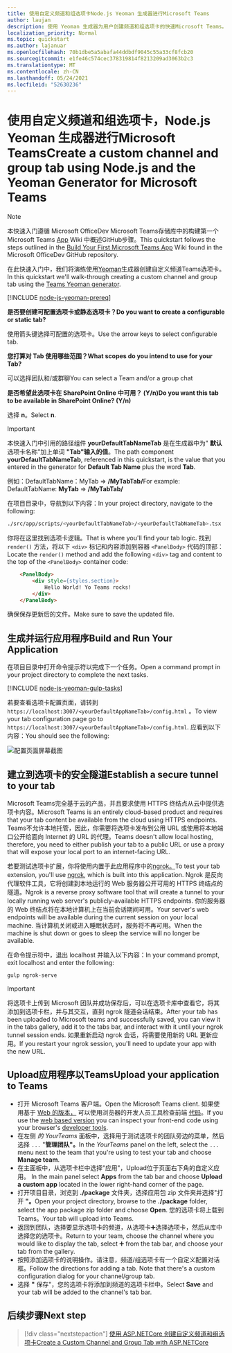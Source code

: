 ```yaml
---
title: 使用自定义频道和组选项卡Node.js Yeoman 生成器进行Microsoft Teams
author: laujan
description: 使用 Yeoman 生成器为用户创建频道和组选项卡的快速Microsoft Teams。
localization_priority: Normal
ms.topic: quickstart
ms.author: lajanuar
ms.openlocfilehash: 70b1dbe5a5abafa44ddbdf9045c55a33cf8fcb20
ms.sourcegitcommit: e1fe46c574cec378319814f8213209ad3063b2c3
ms.translationtype: MT
ms.contentlocale: zh-CN
ms.lasthandoff: 05/24/2021
ms.locfileid: "52630236"
---
```

# <a name="create-a-custom-channel-and-group-tab-using-nodejs-and-the-yeoman-generator-for-microsoft-teams"></a><span data-ttu-id="fdc6c-103">使用自定义频道和组选项卡，Node.js Yeoman 生成器进行Microsoft Teams</span><span class="sxs-lookup"><span data-stu-id="fdc6c-103">Create a custom channel and group tab using Node.js and the Yeoman Generator for Microsoft Teams</span></span>

>[!NOTE]
><span data-ttu-id="fdc6c-104">本快速入门遵循 Microsoft OfficeDev Microsoft Teams存储库中的构建第一个 Microsoft Teams [App](https://github.com/OfficeDev/generator-teams/wiki/Build-Your-First-Microsoft-Teams-App) Wiki 中概述GitHub步骤。</span><span class="sxs-lookup"><span data-stu-id="fdc6c-104">This quickstart follows the steps outlined in the [Build Your First Microsoft Teams App](https://github.com/OfficeDev/generator-teams/wiki/Build-Your-First-Microsoft-Teams-App) Wiki found in the Microsoft OfficeDev GitHub repository.</span></span>

<span data-ttu-id="fdc6c-105">在此快速入门中，我们将演练使用[Yeoman](https://github.com/OfficeDev/generator-teams/)生成器创建自定义频道Teams选项卡。</span><span class="sxs-lookup"><span data-stu-id="fdc6c-105">In this quickstart we'll walk-through creating a custom channel and group tab using the [Teams Yeoman generator](https://github.com/OfficeDev/generator-teams/).</span></span>

[!INCLUDE [node-js-yeoman-prereq](~/includes/tabs/node-js-yeoman-prereq.md)]

<span data-ttu-id="fdc6c-106">**是否要创建可配置选项卡或静态选项卡？**</span><span class="sxs-lookup"><span data-stu-id="fdc6c-106">**Do you want to create a configurable or static tab?**</span></span>

<span data-ttu-id="fdc6c-107">使用箭头键选择可配置的选项卡。</span><span class="sxs-lookup"><span data-stu-id="fdc6c-107">Use the arrow keys to select configurable tab.</span></span>

<span data-ttu-id="fdc6c-108">**您打算对 Tab 使用哪些范围？**</span><span class="sxs-lookup"><span data-stu-id="fdc6c-108">**What scopes do you intend to use for your Tab?**</span></span>

<span data-ttu-id="fdc6c-109">可以选择团队和/或群聊</span><span class="sxs-lookup"><span data-stu-id="fdc6c-109">You can select a Team and/or a group chat</span></span>

<span data-ttu-id="fdc6c-110">**是否希望此选项卡在 SharePoint Online 中可用？ (Y/n)**</span><span class="sxs-lookup"><span data-stu-id="fdc6c-110">**Do you want this tab to be available in SharePoint Online? (Y/n)**</span></span> 

<span data-ttu-id="fdc6c-111">选择 **n**。</span><span class="sxs-lookup"><span data-stu-id="fdc6c-111">Select **n**.</span></span>

>[!IMPORTANT]
><span data-ttu-id="fdc6c-112">本快速入门中引用的路径组件 **yourDefaultTabNameTab** 是在生成器中为" **默认** 选项卡名称"加上单词 **"Tab"输入的值**。</span><span class="sxs-lookup"><span data-stu-id="fdc6c-112">The path component **yourDefaultTabNameTab**, referenced in this quickstart, is the value that you entered in the generator for **Default Tab Name** plus the word **Tab**.</span></span>
>
><span data-ttu-id="fdc6c-113">例如：DefaultTabName：MyTab   =>  **/MyTabTab/**</span><span class="sxs-lookup"><span data-stu-id="fdc6c-113">For example: DefaultTabName: **MyTab** => **/MyTabTab/**</span></span>

<span data-ttu-id="fdc6c-114">在项目目录中，导航到以下内容：</span><span class="sxs-lookup"><span data-stu-id="fdc6c-114">In your project directory, navigate to the following:</span></span>

```bash
./src/app/scripts/<yourDefaultTabNameTab>/<yourDefaultTabNameTab>.tsx
```

<span data-ttu-id="fdc6c-115">你将在这里找到选项卡逻辑。</span><span class="sxs-lookup"><span data-stu-id="fdc6c-115">That is where you'll find your tab logic.</span></span> <span data-ttu-id="fdc6c-116">找到 `render()` 方法，将以下 `<div>` 标记和内容添加到容器 `<PanelBody>` 代码的顶部：</span><span class="sxs-lookup"><span data-stu-id="fdc6c-116">Locate the `render()` method and add the following `<div>` tag and content to the top of the `<PanelBody>` container code:</span></span>

```html
    <PanelBody>
        <div style={styles.section}>
            Hello World! Yo Teams rocks!
        </div>
    </PanelBody>
```

<span data-ttu-id="fdc6c-117">确保保存更新后的文件。</span><span class="sxs-lookup"><span data-stu-id="fdc6c-117">Make sure to save the updated file.</span></span>

## <a name="build-and-run-your-application"></a><span data-ttu-id="fdc6c-118">生成并运行应用程序</span><span class="sxs-lookup"><span data-stu-id="fdc6c-118">Build and Run Your Application</span></span>

<span data-ttu-id="fdc6c-119">在项目目录中打开命令提示符以完成下一个任务。</span><span class="sxs-lookup"><span data-stu-id="fdc6c-119">Open a command prompt in your project directory to complete the next tasks.</span></span>

[!INCLUDE [node-js-yeoman-gulp-tasks](~/includes/tabs/node-js-yeoman-gulp-tasks.md)]

<span data-ttu-id="fdc6c-120">若要查看选项卡配置页面，请转到 `https://localhost:3007/<yourDefaultAppNameTab>/config.html` 。</span><span class="sxs-lookup"><span data-stu-id="fdc6c-120">To view your tab configuration page go to `https://localhost:3007/<yourDefaultAppNameTab>/config.html`.</span></span> <span data-ttu-id="fdc6c-121">应看到以下内容：</span><span class="sxs-lookup"><span data-stu-id="fdc6c-121">You should see the following:</span></span>

![配置页面屏幕截图](~/assets/images/tab-images/configurationPage.png)

## <a name="establish-a-secure-tunnel-to-your-tab"></a><span data-ttu-id="fdc6c-123">建立到选项卡的安全隧道</span><span class="sxs-lookup"><span data-stu-id="fdc6c-123">Establish a secure tunnel to your tab</span></span>

<span data-ttu-id="fdc6c-124">Microsoft Teams完全基于云的产品，并且要求使用 HTTPS 终结点从云中提供选项卡内容。</span><span class="sxs-lookup"><span data-stu-id="fdc6c-124">Microsoft Teams is an entirely cloud-based product and requires that your tab content be available from the cloud using HTTPS endpoints.</span></span> <span data-ttu-id="fdc6c-125">Teams不允许本地托管，因此，你需要将选项卡发布到公用 URL 或使用将本地端口公开给面向 Internet 的 URL 的代理。</span><span class="sxs-lookup"><span data-stu-id="fdc6c-125">Teams doesn't allow local hosting, therefore, you need to either publish your tab to a public URL or use a proxy that will expose your local port to an internet-facing URL.</span></span>

<span data-ttu-id="fdc6c-126">若要测试选项卡扩展，你将使用内置于此应用程序中的[ngrok。](https://ngrok.com/docs)</span><span class="sxs-lookup"><span data-stu-id="fdc6c-126">To test your tab extension, you'll use [ngrok](https://ngrok.com/docs), which is built into this application.</span></span> <span data-ttu-id="fdc6c-127">Ngrok 是反向代理软件工具，它将创建到本地运行的 Web 服务器公开可用的 HTTPS 终结点的隧道。</span><span class="sxs-lookup"><span data-stu-id="fdc6c-127">Ngrok is a reverse proxy software tool that will create a tunnel to your locally running web server's publicly-available HTTPS endpoints.</span></span> <span data-ttu-id="fdc6c-128">你的服务器的 Web 终结点将在本地计算机上在当前会话期间可用。</span><span class="sxs-lookup"><span data-stu-id="fdc6c-128">Your server's web endpoints will be available during the current session on your local machine.</span></span> <span data-ttu-id="fdc6c-129">当计算机关闭或进入睡眠状态时，服务将不再可用。</span><span class="sxs-lookup"><span data-stu-id="fdc6c-129">When the machine is shut down or goes to sleep the service will no longer be available.</span></span>

<span data-ttu-id="fdc6c-130">在命令提示符中，退出 localhost 并输入以下内容：</span><span class="sxs-lookup"><span data-stu-id="fdc6c-130">In your command prompt, exit localhost and enter the following:</span></span>

```bash
gulp ngrok-serve
```

> [!IMPORTANT]
> <span data-ttu-id="fdc6c-131">将选项卡上传到 Microsoft 团队并成功保存后，可以在选项卡库中查看它，将其添加到选项卡栏，并与其交互，直到 ngrok 隧道会话结束。</span><span class="sxs-lookup"><span data-stu-id="fdc6c-131">After your tab has been uploaded to Microsoft teams and successfully saved, you can view it in the tabs gallery, add it to the tabs bar, and interact with it until your ngrok tunnel session ends.</span></span> <span data-ttu-id="fdc6c-132">如果重新启动 ngrok 会话，将需要使用新的 URL 更新应用。</span><span class="sxs-lookup"><span data-stu-id="fdc6c-132">If you restart your ngrok session, you'll need to update your app with the new URL.</span></span>

## <a name="upload-your-application-to-teams"></a><span data-ttu-id="fdc6c-133">Upload应用程序以Teams</span><span class="sxs-lookup"><span data-stu-id="fdc6c-133">Upload your application to Teams</span></span>

- <span data-ttu-id="fdc6c-134">打开 Microsoft Teams 客户端。</span><span class="sxs-lookup"><span data-stu-id="fdc6c-134">Open the Microsoft Teams client.</span></span> <span data-ttu-id="fdc6c-135">如果使用基于 [Web 的版本，](https://teams.microsoft.com) 可以使用浏览器的开发人员工具检查前端 [代码](~/tabs/how-to/developer-tools.md)。</span><span class="sxs-lookup"><span data-stu-id="fdc6c-135">If you use the [web based version](https://teams.microsoft.com) you can inspect your front-end code using your browser's [developer tools](~/tabs/how-to/developer-tools.md).</span></span>
- <span data-ttu-id="fdc6c-136">在左侧 *的 YourTeams* 面板中，选择用于测试选项卡的团队旁边的菜单，然后选择 `...` "**管理团队"。**</span><span class="sxs-lookup"><span data-stu-id="fdc6c-136">In the *YourTeams* panel on the left, select the `...` menu next to the team that you're using to test your tab and choose **Manage team**.</span></span>
- <span data-ttu-id="fdc6c-137">在主面板中，从选项卡栏中选择"应用"，Upload位于页面右下角的自定义应用。 </span><span class="sxs-lookup"><span data-stu-id="fdc6c-137">In the main panel select **Apps** from the tab bar and choose **Upload a custom app** located in the lower right-hand corner of the page.</span></span>
- <span data-ttu-id="fdc6c-138">打开项目目录，浏览到 **./package** 文件夹，选择应用包 zip 文件夹并选择"打开 **"。**</span><span class="sxs-lookup"><span data-stu-id="fdc6c-138">Open your project directory, browse to the **./package** folder, select the app package zip folder and choose **Open**.</span></span> <span data-ttu-id="fdc6c-139">您的选项卡将上载到Teams。</span><span class="sxs-lookup"><span data-stu-id="fdc6c-139">Your tab will upload into Teams.</span></span>
- <span data-ttu-id="fdc6c-140">返回到团队，选择要显示选项卡的频道，从选项卡➕选择选项卡，然后从库中选择您的选项卡。</span><span class="sxs-lookup"><span data-stu-id="fdc6c-140">Return to your team, choose the channel where you would like to display the tab, select ➕ from the tab bar, and choose your tab from the gallery.</span></span>
- <span data-ttu-id="fdc6c-141">按照添加选项卡的说明操作。请注意，频道/组选项卡有一个自定义配置对话框。</span><span class="sxs-lookup"><span data-stu-id="fdc6c-141">Follow the directions for adding a tab. Note that there's a custom configuration dialog for your channel/group tab.</span></span>
- <span data-ttu-id="fdc6c-142">选择 **"** 保存"，您的选项卡将添加到频道的选项卡栏中。</span><span class="sxs-lookup"><span data-stu-id="fdc6c-142">Select **Save** and your tab will be added to the channel's tab bar.</span></span>

## <a name="next-step"></a><span data-ttu-id="fdc6c-143">后续步骤</span><span class="sxs-lookup"><span data-stu-id="fdc6c-143">Next step</span></span>

> [!div class="nextstepaction"]
> [<span data-ttu-id="fdc6c-144">使用 ASP.NETCore 创建自定义频道和组选项卡</span><span class="sxs-lookup"><span data-stu-id="fdc6c-144">Create a Custom Channel and Group Tab with ASP.NETCore</span></span>](~/tabs/quickstarts/create-channel-group-tab-dotnet-core.md)
